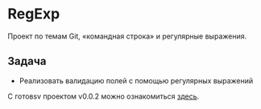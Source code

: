 # RegExp

Проект по темам Git, «командная строка» и регулярные выражения.

## Задача
 - Реализовать валидацию полей с помощью регулярных выражений

С готовsv проектом v0.0.2 можно ознакомиться [здесь][1]. 

[1]: https://itwassoclear.github.io/regexp-validation/
